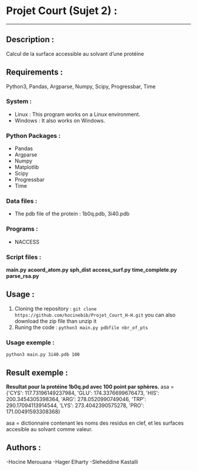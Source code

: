 # Projet Court (Sujet 2) :
---
## Description :

Calcul de la surface accessible au solvant d’une protéine

## Requirements :
Python3, Pandas, Argparse, Numpy, Scipy, Progressbar, Time
### System :
- Linux : This program works on a Linux environment.
- Windows : It also works on Windows.
### Python Packages :
- Pandas
- Argparse
- Numpy
- Matplotlib
- Scipy
- Progressbar
- Time
### Data files :
- The pdb file of the protein : 1b0q.pdb, 3i40.pdb
### Programs :
- NACCESS
### Script files :
**main.py**
**acoord_atom.py**
**sph_dist**
**access_surf.py**
**time_complete.py**
**parse_rsa.py**

## Usage :
1. Cloning the repository :
`git clone https://github.com/hocinebib/Projet_Court_H-H.git`
you can also download the zip file than unzip it
2. Runing the code :
`python3 main.py pdbfile nbr_of_pts`

### Usage exemple :
`python3 main.py 3i40.pdb 100`

## Result exemple :
**Resultat pour la protéine 1b0q.pd avec 100 point par sphères.**
asa = 
{'CYS': 117.73196149237984, 'GLU': 174.3376699676473, 'HIS': 200.3454305398364, 'ARG': 278.0520990749046, 'TRP': 290.17094113914544, 'LYS': 273.4042390575278, 'PRO': 171.00491593308368} 

asa = dictionnaire contenant les noms des residus en clef, et les surfaces accesible au solvant comme valeur. 


## Authors :
-Hocine Merouana
-Hager Elharty
-Sleheddine Kastalli

